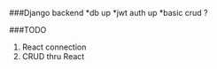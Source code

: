 ###Django backend
*db up 
*jwt auth up
*basic crud ? 

###TODO
1. React connection
2. CRUD thru React
